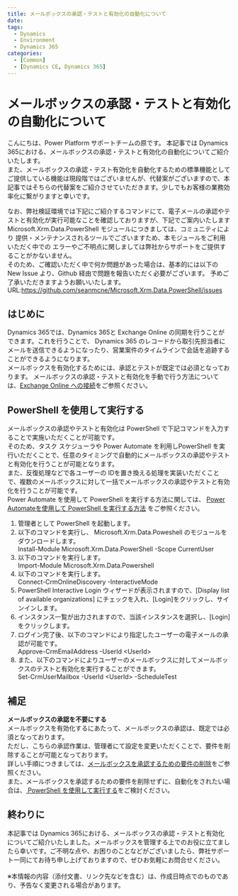 ```yaml
---
title: メールボックスの承認・テストと有効化の自動化について
date: 
tags:
  - Dynamics
  - Environment
  - Dynamics 365
categories:
  - [Common]
  - [Dynamics CE, Dynamics 365]
---
```


# メールボックスの承認・テストと有効化の自動化について

こんにちは、Power Platform サポートチームの原です。
本記事では Dynamics 365における、メールボックスの承認・テストと有効化の自動化についてご紹介いたします。<br>また、メールボックスの承認・テスト有効化を自動化するための標準機能としてご提供している機能は現段階ではございませんが、代替案がございますので、本記事ではそちらの代替案をご紹介させていただきます。少しでもお客様の業務効率化に繋がりますと幸いです。

なお、弊社検証環境では下記にご紹介するコマンドにて、電子メールの承認やテストと有効化が実行可能なことを確認しておりますが、下記でご案内いたします Microsoft.Xrm.Data.PowerShell モジュールにつきましては、コミュニティにより
提供・メンテナンスされるツールでございますため、本モジュールをご利用いただく中での
エラーやご不明点に関しましては弊社からサポートをご提供することがかないません。<br>
そのため、ご確認いただく中で何か問題があった場合は、基本的には以下の New Issue より、Github 経由で問題を報告いただく必要がございます。
予めご了承いただきますようお願いいたします。
URL:https://github.com/seanmcne/Microsoft.Xrm.Data.PowerShell/issues

## はじめに
Dynamics 365では、Dynamics 365と Exchange Online の同期を行うことができます。これを行うことで、 Dynamics 365 のレコードから取引先担当者にメールを送信できるようになったり、営業案件のタイムラインで会話を追跡することができるようになります。<br>
メールボックスを有効化するためには、承認とテストが既定では必須となっております。
メールボックスの承認・テストと有効化を手動で行う方法については、<a href="https://learn.microsoft.com/ja-jp/power-platform/admin/connect-exchange-online" target="_blank">Exchange Online への接続</a>をご参照ください。<br>


<a id='anchor-powershell'></a>
## PowerShell を使用して実行する
メールボックスの承認やテストと有効化は PowerShell で下記コマンドを入力することで実施いただくことが可能です。<br>
そのため、タスク スケジューラや Power Automate を利用しPowerShell を実行いただくことで、任意のタイミングで自動的にメールボックスの承認やテストと有効化を行うことが可能となります。<br>また、反復処理などで各ユーザーの IDを置き換える処理を実装いただくことで、複数のメールボックスに対して一括でメールボックスの承認やテストと有効化を行うことが可能です。<br>Power Automate を使用して PowerShell を実行する方法に関しては、
<a href="https://jpdynamicscrm.github.io/blog/powerautomate/Execute-PowerShell/#:~:text=Azure%20%E4%B8%8A%E3%81%A7%20PowerShell%20%E3%82%84%20Python%20%E3%81%AA%E3%81%A9%E3%82%92%E5%AE%9F%E8%A1%8C%E3%81%99%E3%82%8B%E3%81%93%E3%81%A8%E3%81%8C%E3%81%A7%E3%81%8D%E3%82%8B%E6%A9%9F%E8%83%BD%E3%81%A7%E3%81%99%E3%80%82%20%E3%81%93%E3%81%AE%20Runbook,Forms%20%E3%81%A7%20Microsoft%20365%20%E7%AE%A1%E7%90%86%E3%82%BB%E3%83%B3%E3%82%BF%E3%83%BC%20%E3%81%AE%E3%83%AD%E3%83%BC%E3%83%AB%E7%94%B3%E8%AB%8B%E3%82%92%E8%A1%8C%E3%81%84%E3%80%81%E6%89%BF%E8%AA%8D%E3%81%95%E3%82%8C%E3%81%9F%E3%82%89%E3%80%81%20PowerShell%20%E3%81%A7%E3%83%AD%E3%83%BC%E3%83%AB%E4%BB%98%E4%B8%8E%E3%81%99%E3%82%8B" target="_blank" rel="noopener noreferrer"> Power Automateを使用して PowerShell を実行する方法</a>
をご参照ください。

1. 管理者として PowerShell を起動します。
2. 以下のコマンドを実行し、 Microsoft.Xrm.Data.Poweshell のモジュールをダウンロードします。<br>
Install-Module Microsoft.Xrm.Data.PowerShell -Scope CurrentUser
3. 以下のコマンドを実行します。<br>
Import-Module Microsoft.Xrm.Data.Powershell
4.	以下のコマンドを実行します。<br>
Connect-CrmOnlineDiscovery -InteractiveMode
5.	PowerShell Interactive Login ウィザードが表示されますので、[Display list of available organizations] にチェックを入れ、[Login]をクリックし、サインインします。
7.	インスタンス一覧が出力されますので、当該インスタンスを選択し、[Login] をクリックします。
8.	ログイン完了後、以下のコマンドにより指定したユーザーの電子メールの承認が可能です。<br>
Approve-CrmEmailAddress  -UserId \<UserId>
9.	また、以下のコマンドによりユーザーのメールボックスに対してメールボックスのテストと有効化を実行することができます。<br>
Set-CrmUserMailbox -UserId \<UserId>  -ScheduleTest

## 補足
__メールボックスの承認を不要にする__<br>
メールボックスを有効化するにあたって、メールボックスの承認は、既定では必須となっております。<br>
ただし、こちらの承認作業は、管理者にて設定を変更いただくことで、要件を削除することが可能となっております。<br>
詳しい手順につきましては、<a href="https://learn.microsoft.com/ja-jp/power-platform/admin/connect-exchange-online#remove-the-requirement-to-approve-mailboxes" target="_blank">メールボックスを承認するための要件の削除</a>をご参照ください。
<br>
また、メールボックスを承認するための要件を削除せずに、自動化をされたい場合は、[  PowerShell を使用して実行する](#anchor-powershell)をご検討ください。

## 終わりに
本記事では Dynamics 365における、メールボックスの承認・テストと有効化についてご紹介いたしました。メールボックスを管理する上でのお役に立てましたら幸いです。ご不明な点や、お困りのことなどがございましたら、弊社サポート一同にてお待ち申し上げておりますので、ぜひお気軽にお問合せください。<br><br>
※本情報の内容（添付文書、リンク先などを含む）は、作成日時点でのものであり、予告なく変更される場合があります。